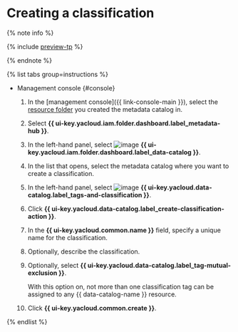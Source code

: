 # Creating a classification


{% note info %}

{% include [preview-tp](../../../_includes/preview-tp.md) %}

{% endnote %}


{% list tabs group=instructions %}

- Management console {#console}

  1. In the [management console]({{ link-console-main }}), select the [resource folder](../../../resource-manager/concepts/resources-hierarchy.md#folder) you created the metadata catalog in.
  1. Select **{{ ui-key.yacloud.iam.folder.dashboard.label_metadata-hub }}**.
  1. In the left-hand panel, select ![image](../../../_assets/console-icons/folder-magnifier.svg) **{{ ui-key.yacloud.iam.folder.dashboard.label_data-catalog }}**.
  1. In the list that opens, select the metadata catalog where you want to create a classification.
  1. In the left-hand panel, select ![image](../../../_assets/console-icons/tag.svg) **{{ ui-key.yacloud.data-catalog.label_tags-and-classification }}**.
  1. Click **{{ ui-key.yacloud.data-catalog.label_create-classification-action }}**.
  1. In the **{{ ui-key.yacloud.common.name }}** field, specify a unique name for the classification.
  1. Optionally, describe the classification.
  1. Optionally, select **{{ ui-key.yacloud.data-catalog.label_tag-mutual-exclusion }}**.

      With this option on, not more than one classification tag can be assigned to any {{ data-catalog-name }} resource.

  1. Click **{{ ui-key.yacloud.common.create }}**.

{% endlist %}
